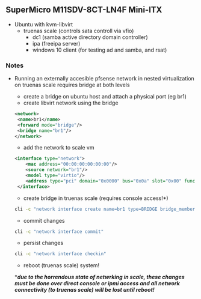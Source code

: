 ## SuperMicro M11SDV-8CT-LN4F Mini-ITX
- Ubuntu with kvm-libvirt
  - truenas scale (controls sata controll via vfio)
    - dc1 (samba active directory domain controller)
    - ipa (freeipa server)
    - windows 10 client (for testing ad and samba, and rsat)


### Notes

- Running an externally accesible pfsense network in nested virtualization on truenas scale requires bridge at both levels
   - create a bridge on ubuntu host and attach a physical port (eg br1)
   - create libvirt network using the bridge
   ```xml
   <network>
    <name>br1</name>
    <forward mode="bridge"/>
    <bridge name="br1"/>
  </network>
  ```
  - add the network to scale vm
  ```xml
  <interface type="network">
      <mac address="00:00:00:00:00:00"/>
      <source network="br1"/>
      <model type="virtio"/>
      <address type="pci" domain="0x0000" bus="0x0a" slot="0x00" function="0x0"/>
   </interface>
   ```
   - create bridge in truenas scale (requires console access!*)
   ```bash
   cli -c "network interface create name=br1 type=BRIDGE bridge_members=enp2s0"
   ```
   - commit changes
  ```bash
  cli -c "network interface commit"
  ```
  - persist changes
  ```bash
  cli -c "network interface checkin"
  ```
  - reboot (truenas scale) system!
  
 
  
  ****due to the horrendous state of netwrking in scale, these changes must be done over direct console or ipmi access and all network connectivity (to truenas scale) will be lost until reboot!***
 
